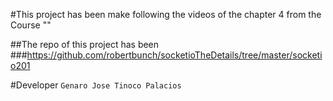 #This project has been make following the videos of the chapter 4 from the Course ""

##The repo of this project has been
###https://github.com/robertbunch/socketioTheDetails/tree/master/socketio201

#Developer `Genaro Jose Tinoco Palacios`
